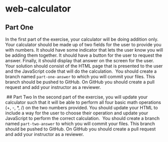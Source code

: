# web-calculator

## Part One

In the first part of the exercise, your calculator will be doing addition only. Your calculator should be made up of two fields for the user to provide you with numbers. It should have some indicator that lets the user know you will be adding them together. It should have a button for the user to request the answer. Finally, it should display that answer on the screen for the user. Your solution should consist of the HTML page that is presented to the user and the JavaScript code that will do the calculation.
​
You should create a branch named `part-one-answer` to which you will commit your files. This branch should be pushed to GitHub. On GitHub you should create a pull request and add your instructor as a reviewer.

​
​## Part Two
In the second part of the exercise, you will update your calculator such that it will be able to perform all four basic math operations (+, -, \*, /) on the two numbers provided. You should update your HTML to include a way for the user to choose their operation and update your JavaScript to perform the correct calculation.
​
You should create a branch named `part-two-answer` to which you will commit your files. This branch should be pushed to GitHub. On GitHub you should create a pull request and add your instructor as a reviewer.
​
